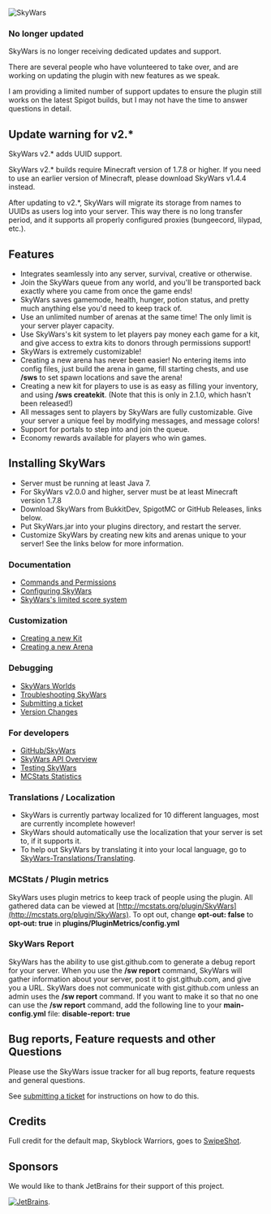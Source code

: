 ![SkyWars](https://dabo.guru/logo/SkyWars.png)

### No longer updated

SkyWars is no longer receiving dedicated updates and support.

There are several people who have volunteered to take over, and are working on updating the plugin with new features as we speak.

I am providing a limited number of support updates to ensure the plugin still works on the latest Spigot builds, but I may not have the time to answer questions in detail.

## Update warning for v2.*

SkyWars v2.* adds UUID support.

SkyWars v2.* builds require Minecraft version of 1.7.8 or higher.
If you need to use an earlier version of Minecraft, please download SkyWars v1.4.4 instead.

After updating to v2.*, SkyWars will migrate its storage from names to UUIDs as users log into your server.
This way there is no long transfer period, and it supports all properly configured proxies (bungeecord, lilypad, etc.).

## Features
* Integrates seamlessly into any server, survival, creative or otherwise.
 * Join the SkyWars queue from any world, and you'll be transported back exactly where you came from once the game ends!
 * SkyWars saves gamemode, health, hunger, potion status, and pretty much anything else you'd need to keep track of.
* Use an unlimited number of arenas at the same time! The only limit is your server player capacity.
* Use SkyWars's kit system to let players pay money each game for a kit, and give access to extra kits to donors through permissions support!
* SkyWars is extremely customizable!
 * Creating a new arena has never been easier! No entering items into config files, just build the arena in game, fill starting chests, and use **/sws** to set spawn locations and save the arena!
 * Creating a new kit for players to use is as easy as filling your inventory, and using **/sws createkit**. (Note that this is only in 2.1.0, which hasn't been released!)
 * All messages sent to players by SkyWars are fully customizable. Give your server a unique feel by modifying messages, and message colors!
* Support for portals to step into and join the queue.
* Economy rewards available for players who win games.

## Installing SkyWars
* Server must be running at least Java 7.
* For SkyWars v2.0.0 and higher, server must be at least Minecraft version 1.7.8
* Download SkyWars from BukkitDev, SpigotMC or GitHub Releases, links below.
* Put SkyWars.jar into your plugins directory, and restart the server.
* Customize SkyWars by creating new kits and arenas unique to your server! See the links below for more information.

### Documentation
* [Commands and Permissions](https://dabo.guru/projects/skywars/commands-and-permissions)
* [Configuring SkyWars](https://dabo.guru/projects/skywars/configuring-skywars)
* [SkyWars's limited score system](https://dabo.guru/projects/skywars/score)

### Customization
* [Creating a new Kit](https://dabo.guru/projects/skywars/creating-a-new-kit)
* [Creating a new Arena](https://dabo.guru/projects/skywars/creating-an-arena)

### Debugging
* [SkyWars Worlds](https://dabo.guru/projects/skywars/skywars-worlds)
* [Troubleshooting SkyWars](https://dabo.guru/projects/skywars/troubleshooting)
* [Submitting a ticket](https://dabo.guru/projects/skywars/submitting-a-ticket)
* [Version Changes](https://dabo.guru/projects/skywars/changelog)

### For developers
* [GitHub/SkyWars](https://github.com/SkyWars/SkyWars/)
* [SkyWars API Overview](https://dabo.guru/projects/skywars/api-overview)
* [Testing SkyWars](https://dabo.guru/projects/skywars/testing-skywars)
* [MCStats Statistics](http://mcstats.org/plugin/SkyWars)

### Translations / Localization
* SkyWars is currently partway localized for 10 different languages, most are currently incomplete however!
* SkyWars should automatically use the localization that your server is set to, if it supports it.
* To help out SkyWars by translating it into your local language, go to [SkyWars-Translations/Translating](https://github.com/SkyWars/SkyWars-Translations/wiki/Translating).

### MCStats / Plugin metrics
SkyWars uses plugin metrics to keep track of people using the plugin.
All gathered data can be viewed at [http://mcstats.org/plugin/SkyWars](http://mcstats.org/plugin/SkyWars).
To opt out, change **opt-out: false** to **opt-out: true** in **plugins/PluginMetrics/config.yml**

### SkyWars Report
SkyWars has the ability to use gist.github.com to generate a debug report for your server. When you use the
**/sw report** command, SkyWars will gather information about your server, post it to gist.github.com, and give you a
URL. SkyWars does not communicate with gist.github.com unless an admin uses the **/sw report** command. If you want to
make it so that no one can use the **/sw report** command, add the following line to your **main-config.yml** file:
**disable-report: true**

## Bug reports, Feature requests and other Questions
Please use the SkyWars issue tracker for all bug reports, feature requests and general questions.

See [submitting a ticket](https://dabo.guru/projects/skywars/submitting-a-ticket) for instructions on how to do this.

## Credits
Full credit for the default map, Skyblock Warriors, goes to [SwipeShot](http://www.youtube.com/user/SwipeShot).

## Sponsors
We would like to thank JetBrains for their support of this project.

[![JetBrains](https://www.jetbrains.com/idea/docs/logo_intellij_idea.png)](http://www.jetbrains.com/idea/).
